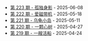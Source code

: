 * [第 223 期 - 孤独身影](https://weekly.tw93.fun/posts/223-孤独身影) - 2025-06-08
* [第 222 期 - 爱磁带机](https://weekly.tw93.fun/posts/222-爱磁带机) - 2025-05-18
* [第 221 期 - 乌龟小岛](https://weekly.tw93.fun/posts/221-乌龟小岛) - 2025-05-11
* [第 220 期 - 一颗心树](https://weekly.tw93.fun/posts/220-一颗心树) - 2025-04-27
* [第 219 期 - 一艘活船](https://weekly.tw93.fun/posts/219-一艘活船) - 2025-04-24
